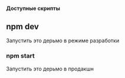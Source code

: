 #### Доступные скрипты

## npm dev
Запустить это дерьмо в режиме разработки

### npm start 
Запустить это дерьмо в продакшн 

